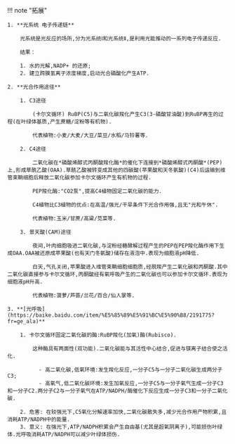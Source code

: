 
!!! note "拓展"

    1. **光系统 电子传递链**

        光系统是光反应的场所,分为光系统Ⅰ和光系统Ⅱ,是利用光能推动的一系列电子传递反应.

        结果：

        1. 水的光解,NADP+ 的还原;
        2. 建立跨膜氢离子浓度梯度,启动光合磷酸化产生ATP.

    2. **光合作用途径**

        1. C3途径

            (卡尔文循环) RuBP(C5)与二氧化碳羧化产生C3(3-磷酸甘油酸)到RuBP再生的过程(在叶绿体基质,产生蔗糖/淀粉等有机物).

            代表植物:小麦/大麦/大豆/菜豆/水稻/马铃薯等.

        2. C4途径

            二氧化碳在*磷酸烯醇式丙酮酸羧化酶*的催化下连接到*磷酸烯醇式丙酮酸*(PEP)上,形成草酰乙酸(OAA).草酰乙酸被转变成其他的四碳酸(苹果酸和天冬氨酸)(C4)后运输到维管束鞘细胞后释放二氧化碳参加卡尔文循环产生有机物的过程.

            PEP羧化酶:"CO2泵",提高C4植物固定二氧化碳的能力.

            C4植物比C3植物的优点:在高温/强光/干旱条件下光合作用强,且无"光和午休".

            代表植物:玉米/甘蔗/高粱/苋菜等.

        3. 景天酸(CAM)途径

            夜间,叶肉细胞吸进二氧化碳,与淀粉经糖酵解过程产生的PEP在PEP羧化酶作用下生成OAA.OAA被还原成苹果酸(也有天门冬氨酸)储存在液泡中.表现为细胞液pH降低.

            白天,气孔关闭,苹果酸进入维管束鞘细胞细胞质,经脱羧产生二氧化碳和丙酮酸.其中二氧化碳直接参与卡尔文循环,丙酮酸经有氧呼吸产生的二氧化碳也可以参加卡尔文循环.表现为细胞液pH升高.

            代表植物:菠萝/芦荟/兰花/百合/仙人掌等.

    3. **[光呼吸](https://baike.baidu.com/item/%E5%85%89%E5%91%BC%E5%90%B8/2191775?fr=ge_ala)**

        1. 卡尔文循环固定二氧化碳的酶:RuBP羧化(加氧)酶(Rubisco).
        
            这种酶具有两面性(双功能).二氧化碳能与其活性中心结合,促进与镁离子结合使之活化.

              - 高二氧化碳,低氧环境:发生羧化反应,一分子C5与一分子二氧化碳生成两分子C3;
              - 高氧气,低二氧化碳环境:发生加氧反应,一分子C5与一分子氧气生成一分子C3和一分子C2.两分子C2与一分子氧气在ATP/NADPH/酶催化下反应生成一分子C3和一分子二氧化碳.

        2. 危害: 在较强光下,C5氧化分解速率加快,二氧化碳散失多,减少光合作用产物积累,且消耗ATP/NADPH中的能量.
        3. 意义: 在强光下,ATP/NADPH积累会产生自由基(尤其是超氧阴离子),可能损伤叶绿体.光呼吸消耗ATP/NADPH可以减少叶绿体损伤.

